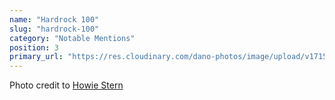 ```yaml
---
name: "Hardrock 100"
slug: "hardrock-100"
category: "Notable Mentions"
position: 3
primary_url: "https://res.cloudinary.com/dano-photos/image/upload/v1715398465/courtney-dauwalter-hardrock-run-h_ddstq9.webp"
---
```


Photo credit to [Howie Stern](https://www.outsideonline.com/health/running/racing/the-enduring-allure-of-the-hardrock-100/)
